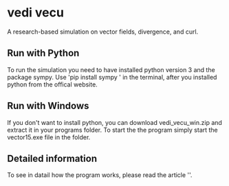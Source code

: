 # vedi vecu
A research-based simulation on vector fields, divergence, and curl.

## Run with Python
To run the simulation you need to have installed python version 3 and the package sympy. Use 'pip install sympy ' in the terminal, after you installed python from the offical website.

## Run with Windows
If you don't want to install python, you can download vedi_vecu_win.zip and extract it in your programs folder. To start the the program simply start the vector15.exe file in the folder.

## Detailed information
To see in datail how the program works, please read the article ''.
